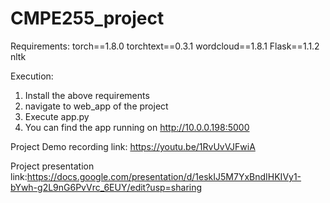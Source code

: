 # CMPE255_project

Requirements:
torch==1.8.0
torchtext==0.3.1
wordcloud==1.8.1
Flask==1.1.2
nltk

Execution:
1. Install the above requirements
2. navigate to web_app of the project
3. Execute app.py
4. You can find the app running on http://10.0.0.198:5000


Project Demo recording  link: https://youtu.be/1RvUvVJFwiA

Project presentation link:https://docs.google.com/presentation/d/1eskIJ5M7YxBndIHKIVy1-bYwh-g2L9nG6PvVrc_6EUY/edit?usp=sharing
